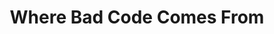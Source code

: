 ---
published: false
type: conference
event: ACE!2012
title: Where Bad Code Comes From
link: https://aceconf.com/speaker/203/marcin-floryan
---